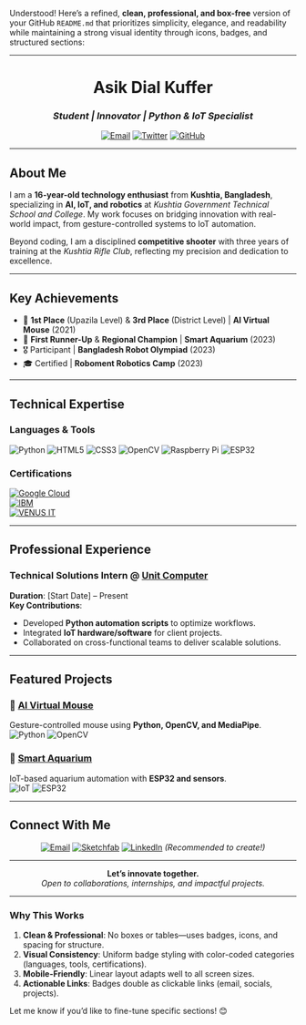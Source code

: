 Understood! Here’s a refined, **clean, professional, and box-free** version of your GitHub `README.md` that prioritizes simplicity, elegance, and readability while maintaining a strong visual identity through icons, badges, and structured sections:

---

<div align="center">  

# **Asik Dial Kuffer**  
### *Student | Innovator | Python & IoT Specialist*  

[![Email](https://img.shields.io/badge/Email-asikdial.tech@gmail.com-EA4335?style=flat&logo=gmail&logoColor=white)](mailto:asikdial.tech@gmail.com)
[![Twitter](https://img.shields.io/badge/Twitter-@AsikDialTech-1DA1F2?style=flat&logo=x&logoColor=white)](https://x.com/AsikDialTech)
[![GitHub](https://img.shields.io/badge/GitHub-asikdial--tech-181717?style=flat&logo=github&logoColor=white)](https://github.com/asikdial-tech)

</div>  

---

## **About Me**  
I am a **16-year-old technology enthusiast** from **Kushtia, Bangladesh**, specializing in **AI, IoT, and robotics** at *Kushtia Government Technical School and College*. My work focuses on bridging innovation with real-world impact, from gesture-controlled systems to IoT automation.  

Beyond coding, I am a disciplined **competitive shooter** with three years of training at the *Kushtia Rifle Club*, reflecting my precision and dedication to excellence.  

---

## **Key Achievements**  
- 🥇 **1st Place** (Upazila Level) & **3rd Place** (District Level) | **AI Virtual Mouse** (2021)  
- 🥈 **First Runner-Up** & **Regional Champion** | **Smart Aquarium** (2023)  
- 🎖️ Participant | **Bangladesh Robot Olympiad** (2023)  
- 🎓 Certified | **Roboment Robotics Camp** (2023)  

---

## **Technical Expertise**  
### **Languages & Tools**  
![Python](https://img.shields.io/badge/-Python-3776AB?logo=python&logoColor=white)
![HTML5](https://img.shields.io/badge/-HTML5-E34F26?logo=html5&logoColor=white)
![CSS3](https://img.shields.io/badge/-CSS3-1572B6?logo=css3&logoColor=white)
![OpenCV](https://img.shields.io/badge/-OpenCV-5C3EE8?logo=opencv&logoColor=white)
![Raspberry Pi](https://img.shields.io/badge/-Raspberry_Pi-A22846?logo=raspberry-pi&logoColor=white)
![ESP32](https://img.shields.io/badge/-ESP32-FF6900?logo=espressif&logoColor=white)

### **Certifications**  
[![Google Cloud](https://img.shields.io/badge/Google_Cloud-LLM%20|%20AI%20|%20Generative_AI-4285F4?logo=googlecloud&logoColor=white)](https://cloud.google.com)  
[![IBM](https://img.shields.io/badge/IBM-Python_101_for_Data_Science-054ADA?logo=ibm&logoColor=white)](https://www.ibm.com)  
[![VENUS IT](https://img.shields.io/badge/VENUS_IT-Python_Programming-E65C00?logo=python&logoColor=white)](https://example.com)  

---

## **Professional Experience**  
### **Technical Solutions Intern** @ [Unit Computer](https://example.com)  
**Duration**: [Start Date] – Present  
**Key Contributions**:  
- Developed **Python automation scripts** to optimize workflows.  
- Integrated **IoT hardware/software** for client projects.  
- Collaborated on cross-functional teams to deliver scalable solutions.  

---

## **Featured Projects**  
### 🤖 [AI Virtual Mouse](https://github.com/asikdial-tech/ai-virtual-mouse)  
Gesture-controlled mouse using **Python, OpenCV, and MediaPipe**.  
![Python](https://img.shields.io/badge/-Python-3776AB?logo=python&logoColor=white) ![OpenCV](https://img.shields.io/badge/-OpenCV-5C3EE8?logo=opencv&logoColor=white)

### 🌊 [Smart Aquarium](https://github.com/asikdial-tech/smart-aquarium)  
IoT-based aquarium automation with **ESP32 and sensors**.  
![IoT](https://img.shields.io/badge/-IoT-00A4EF?logo=raspberrypi&logoColor=white) ![ESP32](https://img.shields.io/badge/-ESP32-FF6900?logo=espressif&logoColor=white)

---

## **Connect With Me**  
<div align="center">  

[![Email](https://img.shields.io/badge/Email-Proton_Me-8B89CC?style=flat&logo=protonmail&logoColor=white)](mailto:asikdial.tech@proton.me)
[![Sketchfab](https://img.shields.io/badge/Sketchfab-3D_Models-1CA0F1?style=flat&logo=sketchfab&logoColor=white)](https://sketchfab.com/asikdial.tech)
[![LinkedIn](https://img.shields.io/badge/LinkedIn-Connect-0A66C2?style=flat&logo=linkedin&logoColor=white)](https://linkedin.com/in/asikdial-tech) *(Recommended to create!)*

</div>  

---

<div align="center">  

**Let’s innovate together.**  
*Open to collaborations, internships, and impactful projects.*  

</div>  

---

### **Why This Works**  
1. **Clean & Professional**: No boxes or tables—uses badges, icons, and spacing for structure.  
2. **Visual Consistency**: Uniform badge styling with color-coded categories (languages, tools, certifications).  
3. **Mobile-Friendly**: Linear layout adapts well to all screen sizes.  
4. **Actionable Links**: Badges double as clickable links (email, socials, projects).  

Let me know if you’d like to fine-tune specific sections! 😊

